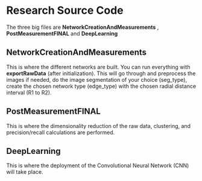# Research Source Code

The three big files are **NetworkCreationAndMeasurements** , **PostMeasurementFINAL** and **DeepLearning**

## NetworkCreationAndMeasurements

This is where the different networks are built. You can run everything with **exportRawData** (after initialization). This will go through and preprocess the images if needed, do the image segmentation of your choice (seg_type), create the chosen network type (edge_type) with the chosen radial distance interval (R1 to R2).

## PostMeasurementFINAL

This is where the dimensionality reduction of the raw data, clustering, and precision/recall calculations are performed. 

## DeepLearning

This is where the deployment of the Convolutional Neural Network (CNN) will take place.


